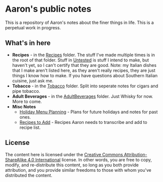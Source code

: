 # Aaron's public notes

This is a repository of Aaron's notes about the finer things in life. This is a perpetual work in progress. 

## What's in here

- **Recipes** - in the [Recipes](./Recipes/) folder. The stuff I've made multiple times is in the root of that folder. Stuff in [Untested](./Recipes/Untested) is stuff I intend to make, but haven't yet, so I can't certify that they are good. Note: my Italian dishes that I make aren't listed here, as they aren't really recipes, they are just things I know how to make. If you have questions about Southern Italian cuisine, just ask me.
- **Tobacco** - in the [Tobacco](./Tobacco/) folder. Split into seperate notes for cigars and pipe tobacco.
- **Adult Beverages** - in the [AdultBeverages](./AdultBeverages/) folder. Just Whisky for now. More to come.
- **Misc Notes** 
	- [Holiday Menu Planning](./Holiday%20Menu%20Planning.md) - Plans for future holidays and notes for past ones.
	- [Recipes to Add](./Recipes%20to%20add.md) - Recipes Aaron needs to transcribe and add to recipe list.

## License

The content here is licensed under the [Creative Commons Attribution-ShareAlike 4.0 International](https://creativecommons.org/licenses/by-sa/4.0/) license. In other words, you are free to copy, modify, and re-distribute this content, so long as you both provide attribution, and you provide similar freedoms to those with whom you've distributed the content. 